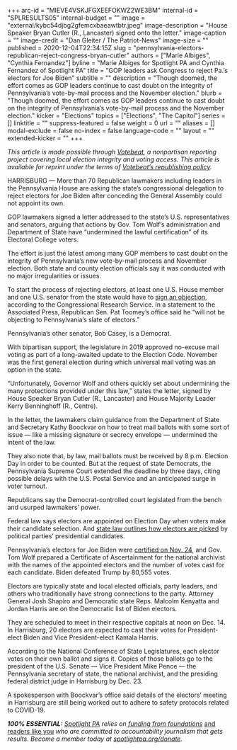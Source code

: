 +++
arc-id = "MIEVE4VSKJFGXEEFOKWZ2WE3BM"
internal-id = "SPLRESULTS05"
internal-budget = ""
image = "external/kybc54djbg2gfemcxbaeawtbtr.jpeg"
image-description = "House Speaker Bryan Cutler (R., Lancaster) signed onto the letter."
image-caption = ""
image-credit = "Dan Gleiter / The Patriot-News"
image-size = ""
published = 2020-12-04T22:34:15Z
slug = "pennsylvania-electors-republican-reject-congress-bryan-cutler"
authors = ["Marie Albiges", "Cynthia Fernandez"]
byline = "Marie Albiges for Spotlight PA and Cynthia Fernandez of Spotlight PA"
title = "GOP leaders ask Congress to reject Pa.’s electors for Joe Biden"
subtitle = ""
description = "Though doomed, the effort comes as GOP leaders continue to cast doubt on the integrity of Pennsylvania’s vote-by-mail process and the November election."
blurb = "Though doomed, the effort comes as GOP leaders continue to cast doubt on the integrity of Pennsylvania’s vote-by-mail process and the November election."
kicker = "Elections"
topics = ["Elections", "The Capitol"]
series = []
linktitle = ""
suppress-featured = false
weight = 0
url = ""
aliases = []
modal-exclude = false
no-index = false
language-code = ""
layout = ""
extended-kicker = ""
+++

<i>This article is made possible through </i><a href="http://votebeat.org/"><i>Votebeat</i></a><i>, a nonpartisan reporting project covering local election integrity and voting access. This article is available for reprint under the terms of </i><a href="https://votebeat.org/republishing/"><i>Votebeat’s republishing policy</i></a><i>.</i>

HARRISBURG — More than 70 Republican lawmakers including leaders in the Pennsylvania House are asking the state’s congressional delegation to reject electors for Joe Biden after conceding the General Assembly could not appoint its own.

GOP lawmakers signed a letter addressed to the state’s U.S. representatives and senators, arguing that actions by Gov. Tom Wolf’s administration and Department of State have “undermined the lawful certification” of its Electoral College voters.

The effort is just the latest among many GOP members to cast doubt on the integrity of Pennsylvania’s new vote-by-mail process and November election. Both state and county election officials say it was conducted with no major irregularities or issues.

To start the process of rejecting electors, at least one U.S. House member and one U.S. senator from the state would have to <a href="https://crsreports.congress.gov/product/pdf/RL/RL32717/12">sign an objection</a>, according to the Congressional Research Service. In a statement to the Associated Press, Republican Sen. Pat Toomey’s office said he “will not be objecting to Pennsylvania’s slate of electors.”

Pennsylvania’s other senator, Bob Casey, is a Democrat.

<script src="https://www.spotlightpa.org/embed.js" async></script><div data-spl-embed-version="1" data-spl-src="https://www.spotlightpa.org/embeds/donate/?teaser_text=Spotlight%20PA%20provides%20essential%2C%20public-service%20journalism%20thanks%20to%20readers%20like%20you.%20%3Cb%3EBecome%20a%20member%20today%20with%20a%20gift%20of%20%2415%2Fmonth%20or%20more%20and%20receive%20our%20exclusive%20Pennsylvania%20tote%20bag.%3C%2Fb%3E&cta_text=YES%2C%20COUNT%20ME%20IN&eyebrow_text=BECOME%20A%20MEMBER"></div>

With bipartisan support, the legislature in 2019 approved no-excuse mail voting as part of a long-awaited update to the Election Code. November was the first general election during which universal mail voting was an option in the state.

“Unfortunately, Governor Wolf and others quickly set about undermining the many protections provided under this law,” states the letter, signed by House Speaker Bryan Cutler (R., Lancaster) and House Majority Leader Kerry Benninghoff (R., Centre).

In the letter, the lawmakers claim guidance from the Department of State and Secretary Kathy Boockvar on how to treat mail ballots with some sort of issue — like a missing signature or secrecy envelope — undermined the intent of the law.

They also note that, by law, mail ballots must be received by 8 p.m. Election Day in order to be counted. But at the request of state Democrats, the Pennsylvania Supreme Court extended the deadline by three days, citing possible delays with the U.S. Postal Service and an anticipated surge in voter turnout.

Republicans say the Democrat-controlled court legislated from the bench and usurped lawmakers’ power.

Federal law says electors are appointed on Election Day when voters make their candidate selection. And <a href="https://govt.westlaw.com/pac/Document/NE7FF6540343011DA8A989F4EECDB8638?transitionType=Default&contextData=(sc.Default)">state law outlines how electors are picked</a> by political parties’ presidential candidates.

<script src="https://www.spotlightpa.org/embed.js" async></script><div data-spl-embed-version="1" data-spl-src="https://www.spotlightpa.org/embeds/newsletter/"></div>

Pennsylvania’s electors for Joe Biden were <a href="https://www.spotlightpa.org/news/2020/11/joe-biden-pennsylvania-winner-certification-final-results/">certified on Nov. 24</a>, and Gov. Tom Wolf prepared a Certificate of Ascertainment for the national archivist with the names of the appointed electors and the number of votes cast for each candidate. Biden defeated Trump by 80,555 votes.

Electors are typically state and local elected officials, party leaders, and others who traditionally have strong connections to the party. Attorney General Josh Shapiro and Democratic state Reps. Malcolm Kenyatta and Jordan Harris are on the Democratic list of Biden electors.

They are scheduled to meet in their respective capitals at noon on Dec. 14. In Harrisburg, 20 electors are expected to cast their votes for President-elect Biden and Vice President-elect Kamala Harris.

According to the National Conference of State Legislatures, each elector votes on their own ballot and signs it. Copies of those ballots go to the president of the U.S. Senate — Vice President Mike Pence — the Pennsylvania secretary of state, the national archivist, and the presiding federal district judge in Harrisburg by Dec. 23.

A spokesperson with Boockvar’s office said details of the electors’ meeting in Harrisburg are still being worked out to adhere to safety protocols related to COVID-19.

<i><b>100% ESSENTIAL:</b></i><i> </i><a href="https://www.spotlightpa.org/"><i>Spotlight PA</i></a><i> relies on</i><a href="https://www.spotlightpa.org/support"><i> funding from foundations</i></a><i> </i><a href="https://www.spotlightpa.org/support">and readers like you</a><i> who are committed to accountability journalism that gets results. Become a member today at </i><a href="http://checkout.fundjournalism.org/memberform?org_id=spotlightpa&campaign=701f4000000TVuIAAW"><i>spotlightpa.org/donate</i></a><i>.</i>
